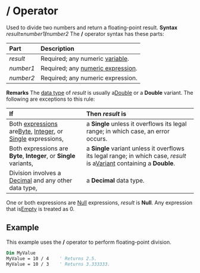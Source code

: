 
# / Operator



Used to divide two numbers and return a floating-point result.
 **Syntax**
 _result_**=**_number1_**/**_number2_
The  **/** operator syntax has these parts:


|**Part**|**Description**|
|:-----|:-----|
| _result_|Required; any numeric [variable](b8bdf64f-5920-1ae9-16d0-b26d09524a30.md).|
| _number1_|Required; any [numeric expression](b8bdf64f-5920-1ae9-16d0-b26d09524a30.md).|
| _number2_|Required; any numeric expression.|
 **Remarks**
The [data type](b8bdf64f-5920-1ae9-16d0-b26d09524a30.md) of _result_ is usually a[Double](b8bdf64f-5920-1ae9-16d0-b26d09524a30.md) or a **Double** variant. The following are exceptions to this rule:


|**If**|**Then  _result_ is**|
|:-----|:-----|
|Both [expressions](b8bdf64f-5920-1ae9-16d0-b26d09524a30.md) are[Byte](b8bdf64f-5920-1ae9-16d0-b26d09524a30.md), [Integer](b8bdf64f-5920-1ae9-16d0-b26d09524a30.md), or [Single](b8bdf64f-5920-1ae9-16d0-b26d09524a30.md) expressions,|a  **Single** unless it overflows its legal range; in which case, an error occurs.|
|Both expressions are  **Byte**, **Integer**, or **Single** variants,|a  **Single** variant unless it overflows its legal range; in which case, _result_ is a[Variant](b8bdf64f-5920-1ae9-16d0-b26d09524a30.md) containing a **Double**.|
|Division involves a [Decimal](b8bdf64f-5920-1ae9-16d0-b26d09524a30.md) and any other data type,|a  **Decimal** data type.|
One or both expressions are [Null](b8bdf64f-5920-1ae9-16d0-b26d09524a30.md) expressions, _result_ is **Null**. Any expression that is[Empty](b8bdf64f-5920-1ae9-16d0-b26d09524a30.md) is treated as 0.

## Example

This example uses the  **/** operator to perform floating-point division.


```vb
Dim MyValue
MyValue = 10 / 4    ' Returns 2.5.
MyValue = 10 / 3    ' Returns 3.333333.


```

